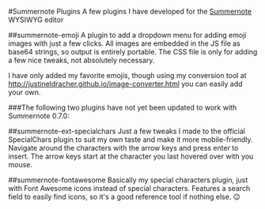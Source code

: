 #Summernote Plugins
A few plugins I have developed for the [Summernote](https://github.com/summernote/summernote/) WYSIWYG editor

##summernote-emoji
A plugin to add a dropdown menu for adding emoji images with just a few clicks.  All images are embedded in the JS file as base64 strings, so output is entirely portable.  The CSS file is only for adding a few nice tweaks, not absolutely necessary.

I have only added my favorite emojis, though using my conversion tool at http://justineldracher.github.io/image-converter.html you can easily add your own.

###The following two plugins have not yet been updated to work with Summernote 0.7.0:

##summernote-ext-specialchars
Just a few tweaks I made to the official SpecialChars plugin to suit my own taste and make it more mobile-friendly.  Navigate around the characters with the arrow keys and press enter to insert.  The arrow keys start at the character you last hovered over with you mouse.

##summernote-fontawesome
Basically my special characters plugin, just with Font Awesome icons instead of special characters.
Features a search field to easily find icons, so it's a good reference tool if nothing else. :wink:
